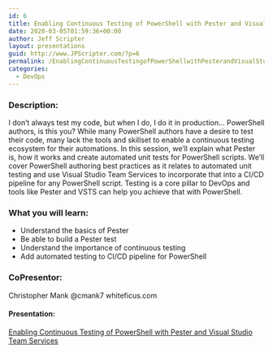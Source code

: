 ```yaml
---
id: 6
title: Enabling Continuous Testing of PowerShell with Pester and Visual Studio Team Services
date: 2020-03-05T01:59:36+00:00
author: Jeff Scripter
layout: presentations
guid: http://www.JPScripter.com/?p=6
permalink: /EnablingContinuousTestingofPowerShellwithPesterandVisualStudioTeamServices/
categories:
  - DevOps
---
```



### Description:

I don’t always test my code, but when I do, I do it in production… PowerShell authors, is this you? While many PowerShell authors have a desire to test their code, many lack the tools and skillset to enable a continuous testing ecosystem for their automations. In this session, we’ll explain what Pester is, how it works and create automated unit tests for PowerShell scripts. We’ll cover PowerShell authoring best practices as it relates to automated unit testing and use Visual Studio Team Services to incorporate that into a CI/CD pipeline for any PowerShell script. Testing is a core pillar to DevOps and tools like Pester and VSTS can help you achieve that with PowerShell.

### What you will learn:

* Understand the basics of Pester
* Be able to build a Pester test
* Understand the importance of continuous testing
* Add automated testing to CI/CD pipeline for PowerShell

### CoPresentor:

Christopher Mank
@cmank7
whiteficus.com

#### Presentation:
[Enabling Continuous Testing of PowerShell with Pester and Visual Studio Team Services](./DevopsPipeline/EnablingContinuousTestingofPowerShellwithPesterandVisualStudioTeamServices.pdf)